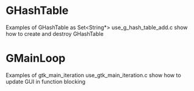 # GHashTable
Examples of GHashTable as Set<String*>
use_g_hash_table_add.c show how to create and destroy GHashTable

# GMainLoop
Examples of gtk_main_iteration
use_gtk_main_iteration.c show how to update GUI in function blocking


